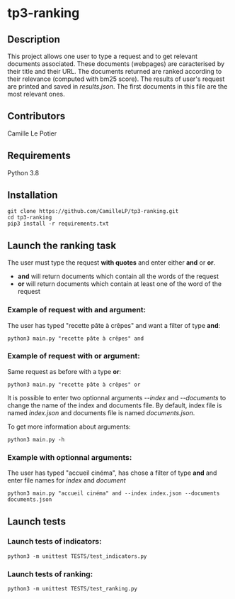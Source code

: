 # tp3-ranking

## Description
This project allows one user to type a request and to get relevant documents associated. These documents (webpages) are caracterised by their title and their URL. The documents returned are ranked according to their relevance (computed with bm25 score). The results of user's request are printed and saved in *results.json*. The first documents in this file are the most relevant ones.

## Contributors
Camille Le Potier

## Requirements
Python 3.8

## Installation
```shell
git clone https://github.com/CamilleLP/tp3-ranking.git
cd tp3-ranking
pip3 install -r requirements.txt
```


## Launch the ranking task
The user must type the request **with quotes** and enter either **and** or **or**. 
- **and** will return documents which contain all the words of the request
- **or** will return documents which contain at least one of the word of the request

### Example of request with **and** argument:
The user has typed "recette pâte à crêpes" and want a filter of type **and**:
```shell
python3 main.py "recette pâte à crêpes" and
```

### Example of request with **or** argument:
Same request as before with a type **or**:
```shell
python3 main.py "recette pâte à crêpes" or
```
It is possible to enter two optionnal arguments *--index* and *--documents* to change the name of the index and documents file. By default, index file is named *index.json* and documents file is named *documents.json*.

To get more information about arguments:
```shell
python3 main.py -h
```

### Example with optionnal arguments:

The user has typed "accueil cinéma", has chose a filter of type **and** and enter file names for *index* and *document*
```shell
python3 main.py "accueil cinéma" and --index index.json --documents documents.json
```

## Launch tests

### Launch tests of indicators:

```shell
python3 -m unittest TESTS/test_indicators.py
```

### Launch tests of ranking:
```shell
python3 -m unittest TESTS/test_ranking.py
```